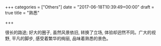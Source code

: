 +++
categories = ["Others"]
date = "2017-06-18T10:39:49+00:00"
draft = true
title = "熟悉"

+++


很长的路途; 好大的圈子, 虽然风景依旧, 转换了立场, 体验却迥然不同。广大的视野, 平凡的脚步, 感受着繁华的绚丽, 品味着熟悉的景色。